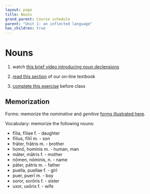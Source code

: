 ```yaml
---
layout: page
title: Nouns
grand_parent: Course schedule
parent: "Unit 1: an inflected language"
has_children: true
---
```



# Nouns

1. watch [this brief video introducing noun declensions](https://www.youtube.com/watch?v=D-x9X1v3170&feature=youtu.be)
2. [read this section](https://lingualatina.github.io/textbook/presentation/01-nouns-adjs-pron/nouns/) of our on-line textbook

3. [complete this exercise](./exercise/) before class



## Memorization

Forms: memorize the *nominative* and *genitive* [forms illustrated here](./nomgen/).


Vocabulary: memorize the following nouns:


- fīlia, fīliae f. - daughter
- fīlius, fīliī m. - son
- frāter, frātris m. - brother
- homō, hominis m. - human, man
- māter, mātris f. - mother
- nōmen, nōminis, n. - name
- pāter, pātris m. - father
- puella, puellae f. - girl
- puer, puerī m. - boy
- soror, sorōris f. - sister
- uxor, uxōris f. - wife
